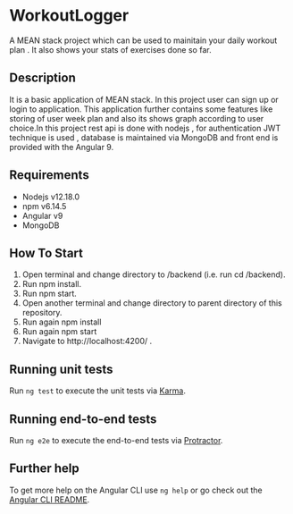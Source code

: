 # WorkoutLogger

A MEAN stack project which can be used to mainitain your daily workout plan . It also shows your stats of exercises done so far.

## Description

It is a basic application of MEAN stack. In this project user can sign up or login to application. This application further contains some features like storing of user week plan  and also its shows graph according to user choice.In this project rest api is done with nodejs , for authentication JWT technique is used , database is maintained via MongoDB and front end is provided with the Angular 9.

## Requirements
- Nodejs v12.18.0
- npm v6.14.5
- Angular v9
- MongoDB

## How To Start
1. Open terminal and change directory to /backend (i.e. run cd /backend). 
2. Run npm install.
3.  Run npm start.
4. Open another terminal and change directory to parent directory of this repository.
5. Run again npm install
6. Run again npm start
7. Navigate to http://localhost:4200/ .
 
## Running unit tests

Run `ng test` to execute the unit tests via [Karma](https://karma-runner.github.io).

## Running end-to-end tests

Run `ng e2e` to execute the end-to-end tests via [Protractor](http://www.protractortest.org/).

## Further help

To get more help on the Angular CLI use `ng help` or go check out the [Angular CLI README](https://github.com/angular/angular-cli/blob/master/README.md).
